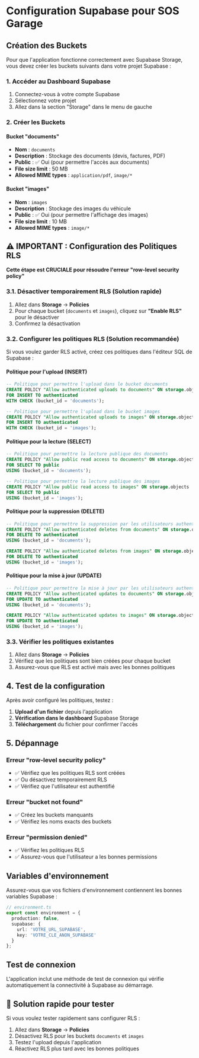 # Configuration Supabase pour SOS Garage

## Création des Buckets

Pour que l'application fonctionne correctement avec Supabase Storage, vous devez créer les buckets suivants dans votre projet Supabase :

### 1. Accéder au Dashboard Supabase

1. Connectez-vous à votre compte Supabase
2. Sélectionnez votre projet
3. Allez dans la section "Storage" dans le menu de gauche

### 2. Créer les Buckets

#### Bucket "documents"
- **Nom** : `documents`
- **Description** : Stockage des documents (devis, factures, PDF)
- **Public** : ✅ Oui (pour permettre l'accès aux documents)
- **File size limit** : 50 MB
- **Allowed MIME types** : `application/pdf`, `image/*`

#### Bucket "images"
- **Nom** : `images`
- **Description** : Stockage des images du véhicule
- **Public** : ✅ Oui (pour permettre l'affichage des images)
- **File size limit** : 10 MB
- **Allowed MIME types** : `image/*`

## ⚠️ IMPORTANT : Configuration des Politiques RLS

**Cette étape est CRUCIALE pour résoudre l'erreur "row-level security policy"**

### 3.1. Désactiver temporairement RLS (Solution rapide)

1. Allez dans **Storage** → **Policies**
2. Pour chaque bucket (`documents` et `images`), cliquez sur **"Enable RLS"** pour le désactiver
3. Confirmez la désactivation

### 3.2. Configurer les politiques RLS (Solution recommandée)

Si vous voulez garder RLS activé, créez ces politiques dans l'éditeur SQL de Supabase :

#### Politique pour l'upload (INSERT)
```sql
-- Politique pour permettre l'upload dans le bucket documents
CREATE POLICY "Allow authenticated uploads to documents" ON storage.objects
FOR INSERT TO authenticated
WITH CHECK (bucket_id = 'documents');

-- Politique pour permettre l'upload dans le bucket images
CREATE POLICY "Allow authenticated uploads to images" ON storage.objects
FOR INSERT TO authenticated
WITH CHECK (bucket_id = 'images');
```

#### Politique pour la lecture (SELECT)
```sql
-- Politique pour permettre la lecture publique des documents
CREATE POLICY "Allow public read access to documents" ON storage.objects
FOR SELECT TO public
USING (bucket_id = 'documents');

-- Politique pour permettre la lecture publique des images
CREATE POLICY "Allow public read access to images" ON storage.objects
FOR SELECT TO public
USING (bucket_id = 'images');
```

#### Politique pour la suppression (DELETE)
```sql
-- Politique pour permettre la suppression par les utilisateurs authentifiés
CREATE POLICY "Allow authenticated deletes from documents" ON storage.objects
FOR DELETE TO authenticated
USING (bucket_id = 'documents');

CREATE POLICY "Allow authenticated deletes from images" ON storage.objects
FOR DELETE TO authenticated
USING (bucket_id = 'images');
```

#### Politique pour la mise à jour (UPDATE)
```sql
-- Politique pour permettre la mise à jour par les utilisateurs authentifiés
CREATE POLICY "Allow authenticated updates to documents" ON storage.objects
FOR UPDATE TO authenticated
USING (bucket_id = 'documents');

CREATE POLICY "Allow authenticated updates to images" ON storage.objects
FOR UPDATE TO authenticated
USING (bucket_id = 'images');
```

### 3.3. Vérifier les politiques existantes

1. Allez dans **Storage** → **Policies**
2. Vérifiez que les politiques sont bien créées pour chaque bucket
3. Assurez-vous que RLS est activé mais avec les bonnes politiques

## 4. Test de la configuration

Après avoir configuré les politiques, testez :

1. **Upload d'un fichier** depuis l'application
2. **Vérification dans le dashboard** Supabase Storage
3. **Téléchargement** du fichier pour confirmer l'accès

## 5. Dépannage

### Erreur "row-level security policy"
- ✅ Vérifiez que les politiques RLS sont créées
- ✅ Ou désactivez temporairement RLS
- ✅ Vérifiez que l'utilisateur est authentifié

### Erreur "bucket not found"
- ✅ Créez les buckets manquants
- ✅ Vérifiez les noms exacts des buckets

### Erreur "permission denied"
- ✅ Vérifiez les politiques RLS
- ✅ Assurez-vous que l'utilisateur a les bonnes permissions

## Variables d'environnement

Assurez-vous que vos fichiers d'environnement contiennent les bonnes variables Supabase :

```typescript
// environment.ts
export const environment = {
  production: false,
  supabase: {
    url: 'VOTRE_URL_SUPABASE',
    key: 'VOTRE_CLE_ANON_SUPABASE'
  }
};
```

## Test de connexion

L'application inclut une méthode de test de connexion qui vérifie automatiquement la connectivité à Supabase au démarrage.

## 🔧 Solution rapide pour tester

Si vous voulez tester rapidement sans configurer RLS :

1. Allez dans **Storage** → **Policies**
2. Désactivez RLS pour les buckets `documents` et `images`
3. Testez l'upload depuis l'application
4. Réactivez RLS plus tard avec les bonnes politiques 